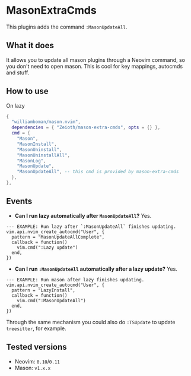 # MasonExtraCmds
This plugins adds the command `:MasonUpdateAll`.

## What it does
It allows you to update all mason plugins through a Neovim command, so you don't need to open mason. This is cool for key mappings, autocmds and stuff.

## How to use
On lazy
```lua
{
  "williamboman/mason.nvim",
  dependencies = { "Zeioth/mason-extra-cmds", opts = {} },
  cmd = {
    "Mason",
    "MasonInstall",
    "MasonUninstall",
    "MasonUninstallAll",
    "MasonLog",
    "MasonUpdate",
    "MasonUpdateAll", -- this cmd is provided by mason-extra-cmds
  },
},
```

## Events
* **Can I run lazy automatically after `MasonUpdateAll`?** Yes.
```
--- EXAMPLE: Run lazy after `:MasonUpdateAll` finishes updating.
vim.api.nvim_create_autocmd("User", {
  pattern = "MasonUpdateAllComplete",
  callback = function()
    vim.cmd(":Lazy update")
  end,
})
```

* **Can I run `:MasonUpdateAll` automatically after a lazy update?** Yes.
```
--- EXAMPLE: Run mason after lazy finishes updating.
vim.api.nvim_create_autocmd("User", {
  pattern = "LazyInstall",
  callback = function()
    vim.cmd(":MasonUpdateAll")
  end,
})
```

Through the same mechanism you could also do `:TSUpdate` to update `treesitter`, for example.

## Tested versions
* Neovim: `0.10`/`0.11`
* Mason: `v1.x.x`
